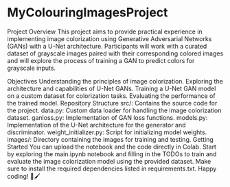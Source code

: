 # MyColouringImagesProject
Project Overview
This project aims to provide practical experience in implementing image colorization using Generative Adversarial Networks (GANs) with a U-Net architecture. Participants will work with a curated dataset of grayscale images paired with their corresponding colored images and will explore the process of training a GAN to predict colors for grayscale inputs.

Objectives
Understanding the principles of image colorization.
Exploring the architecture and capabilities of U-Net GANs.
Training a U-Net GAN model on a custom dataset for colorization tasks.
Evaluating the performance of the trained model.
Repository Structure
src/: Contains the source code for the project.
data.py: Custom data loader for handling the image colorization dataset.
ganloss.py: Implementation of GAN loss functions.
models.py: Implementation of the U-Net architecture for the generator and discriminator.
weight_initializer.py: Script for initializing model weights.
images/: Directory containing the images for training and testing.
Getting Started
You can upload the notebook and the code directly in Colab. Start by exploring the main.ipynb notebook and filling in the TODOs to train and evaluate the image colorization model using the provided dataset. Make sure to install the required dependencies listed in requirements.txt. Happy coding! 🎨🖌️

